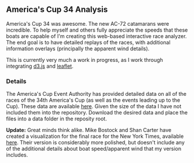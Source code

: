 ## America's Cup 34 Analysis ##

America's Cup 34 was awesome. The new AC-72 catamarans were incredible. To help
myself and others fully appreciate the speeds that these boats are capable of
I'm creating this web-based interactive race analyzer. The end goal is to have
detailed replays of the races, with additional information overlays (principally
the apparent wind details).

This is currently very much a work in progress, as I work through integrating
[d3.js](http://d3js.org) and [leaflet](http://leafletjs.com).

### Details ###

The America's Cup Event Authority has provided detailed data on all of the races
of the 34th America's Cup (as well as the events leading up to the Cup).  These
data are available [here](http://noticeboard.americascup.com/Race-Data/).  Given
the size of the data I have not included them into the repository. Download the
desired data and place the files into a data folder in the reposity root.

**Update:** Great minds think alike. Mike Bostock and Shan Carter have created a
visualization for the final race for the New York Times, available
[here](http://www.nytimes.com/interactive/2013/09/25/sports/americas-cup-course.html).
Their version is considerably more polished, but doesn't include any of the
additional details about boat speed/apparent wind that my version includes.
